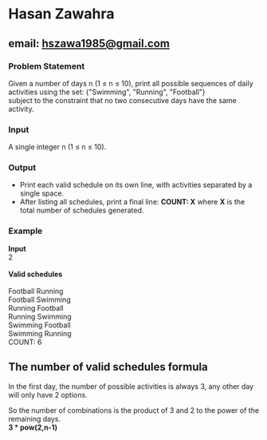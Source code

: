 # Hasan Zawahra

## email: hszawa1985@gmail.com

### Problem Statement

Given a number of days n (1 ≤ n ≤ 10), print all possible sequences of daily activities using the set:
{"Swimming", "Running", "Football"}\
subject to the constraint that no two consecutive days have the same activity.

### Input

A single integer n (1 ≤ n ≤ 10).

### Output

* Print each valid schedule on its own line, with activities separated by a single space.
* After listing all schedules, print a final line: **COUNT: X** where **X** is the total number of schedules
generated.

### Example

**Input**\
2\
\
**Valid schedules**\
\
Football Running\
Football Swimming\
Running Football\
Running Swimming\
Swimming Football\
Swimming Running\
COUNT: 6

## The number of valid schedules formula

In the first day, the number of possible activities is always 3, any other day will only have 2 options.

So the number of combinations is the product of 3 and 2 to the power of the remaining days.\
**3 * pow(2,n-1)**
